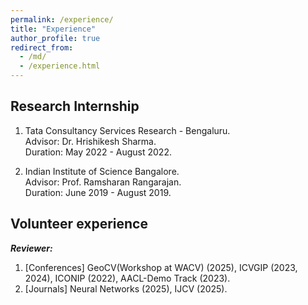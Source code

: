 ```yaml
---
permalink: /experience/
title: "Experience"
author_profile: true
redirect_from: 
  - /md/
  - /experience.html
---
```



## Research Internship
1. Tata Consultancy Services Research - Bengaluru.
   <br> Advisor: Dr. Hrishikesh Sharma.
   <br> Duration: May 2022 - August 2022.

2. Indian Institute of Science Bangalore.
   <br> Advisor: Prof. Ramsharan Rangarajan.
   <br> Duration: June 2019 - August 2019.

## Volunteer experience
_**Reviewer:**_ 
1. [Conferences] GeoCV(Workshop at WACV) (2025), ICVGIP (2023, 2024), ICONIP (2022), AACL-Demo Track (2023).
2. [Journals] Neural Networks (2025), IJCV (2025).


